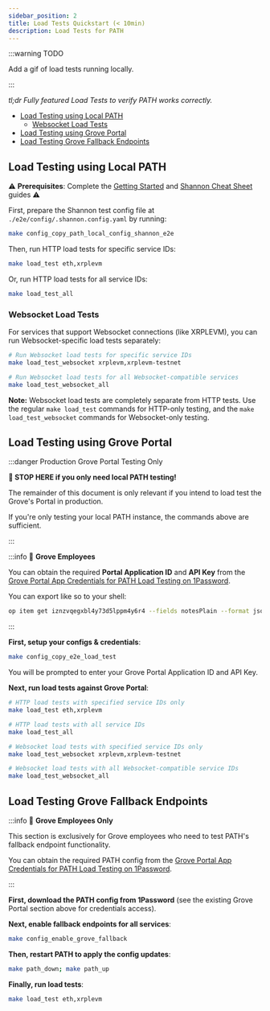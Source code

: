```yaml
---
sidebar_position: 2
title: Load Tests Quickstart (< 10min)
description: Load Tests for PATH
---
```


:::warning TODO

Add a gif of load tests running locally.

:::

_tl;dr Fully featured Load Tests to verify PATH works correctly._

- [Load Testing using Local PATH](#load-testing-using-local-path)
  - [Websocket Load Tests](#websocket-load-tests)
- [Load Testing using Grove Portal](#load-testing-using-grove-portal)
- [Load Testing Grove Fallback Endpoints](#load-testing-grove-fallback-endpoints)

## Load Testing using Local PATH

⚠️ **Prerequisites**: Complete the [Getting Started](../path/1_getting_started.md) and [Shannon Cheat Sheet](../path/2_cheatsheet_pocket.md) guides ⚠️

First, prepare the Shannon test config file at `./e2e/config/.shannon.config.yaml` by running:

```bash
make config_copy_path_local_config_shannon_e2e
```

Then, run HTTP load tests for specific service IDs:

```bash
make load_test eth,xrplevm
```

Or, run HTTP load tests for all service IDs:

```bash
make load_test_all
```

### Websocket Load Tests

For services that support Websocket connections (like XRPLEVM), you can run Websocket-specific load tests separately:

```bash
# Run Websocket load tests for specific service IDs
make load_test_websocket xrplevm,xrplevm-testnet

# Run Websocket load tests for all Websocket-compatible services  
make load_test_websocket_all
```

**Note:** Websocket load tests are completely separate from HTTP tests. Use the regular `make load_test` commands for HTTP-only testing, and the `make load_test_websocket` commands for Websocket-only testing.

## Load Testing using Grove Portal

:::danger Production Grove Portal Testing Only

**🛑 STOP HERE if you only need local PATH testing!**

The remainder of this document is only relevant if you intend to load test the Grove's Portal in production.

If you're only testing your local PATH instance, the commands above are sufficient.

:::

:::info 🌿 **Grove Employees**

You can obtain the required **Portal Application ID** and **API Key** from the [Grove Portal App Credentials for PATH Load Testing on 1Password](https://start.1password.com/open/i?a=4PU7ZENUCRCRTNSQWQ7PWCV2RM&v=kudw25ob4zcynmzmv2gv4qpkuq&i=iznzvqegxbl4y73d5lppm4y6r4&h=buildwithgrove.1password.com).

You can export like so to your shell:

```bash
op item get iznzvqegxbl4y73d5lppm4y6r4 --fields notesPlain --format json | jq -r '.value'
```

:::

**First, setup your configs & credentials**:

```bash
make config_copy_e2e_load_test
```

You will be prompted to enter your Grove Portal Application ID and API Key.

**Next, run load tests against Grove Portal**:

```bash
# HTTP load tests with specified service IDs only
make load_test eth,xrplevm

# HTTP load tests with all service IDs
make load_test_all

# Websocket load tests with specified service IDs only
make load_test_websocket xrplevm,xrplevm-testnet

# Websocket load tests with all Websocket-compatible service IDs
make load_test_websocket_all
```

## Load Testing Grove Fallback Endpoints

:::info 🌿 **Grove Employees Only**

This section is exclusively for Grove employees who need to test PATH's fallback endpoint functionality.

You can obtain the required PATH config from the [Grove Portal App Credentials for PATH Load Testing on 1Password](https://start.1password.com/open/i?a=4PU7ZENUCRCRTNSQWQ7PWCV2RM&v=kudw25ob4zcynmzmv2gv4qpkuq&i=iznzvqegxbl4y73d5lppm4y6r4&h=buildwithgrove.1password.com).

:::

**First, download the PATH config from 1Password** (see the existing Grove Portal section above for credentials access).

**Next, enable fallback endpoints for all services**:

```bash
make config_enable_grove_fallback
```

**Then, restart PATH to apply the config updates**:

```bash
make path_down; make path_up
```

**Finally, run load tests**:

```bash
make load_test eth,xrplevm
```
